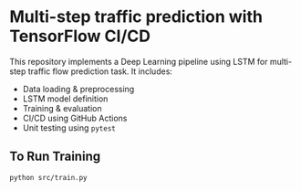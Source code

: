 # Multi-step traffic prediction with TensorFlow CI/CD

This repository implements a Deep Learning pipeline using LSTM for multi-step traffic flow prediction task. It includes:

- Data loading & preprocessing
- LSTM model definition
- Training & evaluation
- CI/CD using GitHub Actions
- Unit testing using `pytest`

## To Run Training

```bash
python src/train.py

